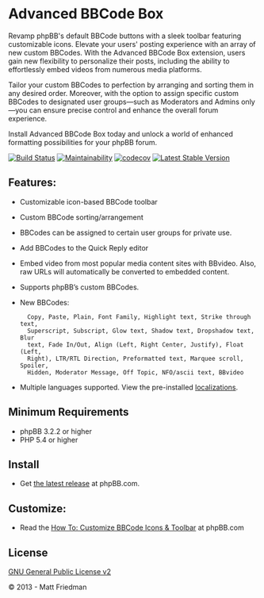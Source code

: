 # Advanced BBCode Box

Revamp phpBB's default BBCode buttons with a sleek toolbar featuring customizable icons. Elevate your users' posting experience with an array of new custom BBCodes. With the Advanced BBCode Box extension, users gain new flexibility to personalize their posts, including the ability to effortlessly embed videos from numerous media platforms.

Tailor your custom BBCodes to perfection by arranging and sorting them in any desired order. Moreover, with the option to assign specific custom BBCodes to designated user groups—such as Moderators and Admins only—you can ensure precise control and enhance the overall forum experience.

Install Advanced BBCode Box today and unlock a world of enhanced formatting possibilities for your phpBB forum.

[![Build Status](https://github.com/iMattPro/abbc3/actions/workflows/tests.yml/badge.svg)](https://github.com/iMattPro/abbc3/actions)
[![Maintainability](https://qlty.sh/badges/6853fa75-7bf8-4f43-80ea-448278f31b68/maintainability.svg)](https://qlty.sh/gh/iMattPro/projects/abbc3)
[![codecov](https://codecov.io/gh/iMattPro/abbc3/branch/master/graph/badge.svg?token=C5Big3OlKM)](https://codecov.io/gh/iMattPro/abbc3)
[![Latest Stable Version](https://poser.pugx.org/vse/abbc3/v/stable)](https://www.phpbb.com/customise/db/extension/advanced_bbcode_box/)

## Features:
* Customizable icon-based BBCode toolbar
* Custom BBCode sorting/arrangement
* BBCodes can be assigned to certain user groups for private use.
* Add BBCodes to the Quick Reply editor
* Embed video from most popular media content sites with BBvideo. Also, raw URLs will automatically be converted to embedded content.
* Supports phpBB’s custom BBCodes.
* New BBCodes:

		Copy, Paste, Plain, Font Family, Highlight text, Strike through text,
		Superscript, Subscript, Glow text, Shadow text, Dropshadow text, Blur
		text, Fade In/Out, Align (Left, Right Center, Justify), Float (Left,
		Right), LTR/RTL Direction, Preformatted text, Marquee scroll, Spoiler,
		Hidden, Moderator Message, Off Topic, NFO/ascii text, BBvideo

* Multiple languages supported. View the pre-installed [localizations](https://github.com/iMattPro/abbc3/tree/master/language).

## Minimum Requirements
* phpBB 3.2.2 or higher
* PHP 5.4 or higher

## Install
* Get [the latest release](https://www.phpbb.com/customise/db/extension/advanced_bbcode_box/) at phpBB.com.

## Customize:
* Read the [How To: Customize BBCode Icons & Toolbar](https://www.phpbb.com/customise/db/extension/advanced_bbcode_box/faq/1551) at phpBB.com

## License
[GNU General Public License v2](https://opensource.org/licenses/GPL-2.0)

© 2013 - Matt Friedman
